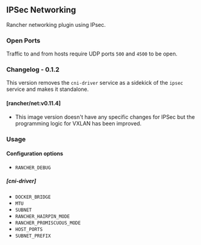 ## IPSec Networking

Rancher networking plugin using IPsec.

### Open Ports

Traffic to and from hosts require UDP ports `500` and `4500` to be open.

### Changelog - 0.1.2

This version removes the `cni-driver` service as a sidekick of the `ipsec` service and makes it standalone.

#### [rancher/net:v0.11.4]
* This image version doesn't have any specific changes for IPSec but the programming logic for VXLAN has been improved.

### Usage

#### Configuration options
* `RANCHER_DEBUG`

##### [cni-driver]

* `DOCKER_BRIDGE`
* `MTU`
* `SUBNET`
* `RANCHER_HAIRPIN_MODE`
* `RANCHER_PROMISCUOUS_MODE`
* `HOST_PORTS`
* `SUBNET_PREFIX`
